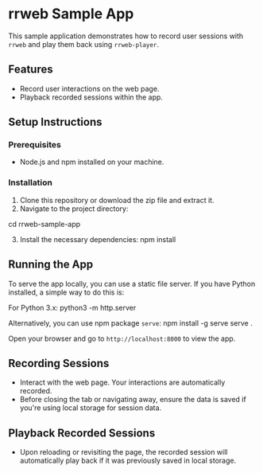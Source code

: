 # rrweb Sample App

This sample application demonstrates how to record user sessions with `rrweb` and play them back using `rrweb-player`.

## Features

- Record user interactions on the web page.
- Playback recorded sessions within the app.

## Setup Instructions

### Prerequisites

- Node.js and npm installed on your machine.

### Installation

1. Clone this repository or download the zip file and extract it.
2. Navigate to the project directory:

cd rrweb-sample-app

3. Install the necessary dependencies:
npm install


## Running the App

To serve the app locally, you can use a static file server. If you have Python installed, a simple way to do this is:

For Python 3.x:
python3 -m http.server


Alternatively, you can use npm package `serve`:
npm install -g serve serve .


Open your browser and go to `http://localhost:8000` to view the app.

## Recording Sessions

- Interact with the web page. Your interactions are automatically recorded.
- Before closing the tab or navigating away, ensure the data is saved if you're using local storage for session data.

## Playback Recorded Sessions

- Upon reloading or revisiting the page, the recorded session will automatically play back if it was previously saved in local storage.
